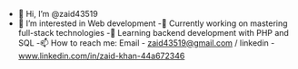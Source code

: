 - 👋 Hi, I’m @zaid43519
- 👀 I’m interested in Web development
-🔭 Currently working on mastering full-stack technologies
-🌱 Learning backend development with PHP and SQL
-📫 How to reach me: Email - zaid43519@gmail.com / linkedin - www.linkedin.com/in/zaid-khan-44a672346


<!---
zaid43519/zaid43519 is a ✨ special ✨ repository because its `README.md` (this file) appears on your GitHub profile.
You can click the Preview link to take a look at your changes.
--->
